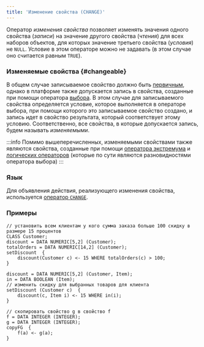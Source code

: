 ```yaml
---
title: 'Изменение свойства (CHANGE)'
---
```


Оператор *изменения свойства* позволяет изменять значения одного свойства (*записи*) на значение другого свойства (*чтения*) для всех наборов объектов, для которых значение третьего свойства (*условия*) не `NULL`. Условие в этом операторе можно не задавать (в этом случае оно считается равным `TRUE`).

### Изменяемые свойства {#changeable}

В общем случае записываемое свойство должно быть [первичным](Data_properties_DATA_.md), однако в платформе также допускается запись в свойства, созданные при помощи оператора [выбора](Selection_CASE_IF_MULTI_OVERRIDE_EXCLUSIVE_.md). В этом случае для записываемого свойства определяется условие, которое выполняется в операторе выбора, при помощи которого это записываемое свойство создано, и запись идет в свойство результата, который соответствует этому условию. Соответственно, все свойства, в которые допускается запись, будем называть *изменяемыми*.


:::info
Помимо вышеперечисленных, изменяемыми свойствами также являются свойства, созданные при помощи [оператора экстремума](Extremum_MAX_MIN_.md) и [логических операторов](Logical_operators_AND_OR_NOT_XOR_.md) (которые по сути являются разновидностями оператора выбора)
:::

### Язык

Для объявления действия, реализующего изменения свойства, используется [оператор `CHANGE`](CHANGE_operator.md).

### Примеры

```lsf
// установить всем клиентам у кого сумма заказа больше 100 скидку в размере 15 процентов
CLASS Customer;
discount = DATA NUMERIC[5,2] (Customer);
totalOrders = DATA NUMERIC[14,2] (Customer);
setDiscount  {
    discount(Customer c) <- 15 WHERE totalOrders(c) > 100;
}

discount = DATA NUMERIC[5,2] (Customer, Item);
in = DATA BOOLEAN (Item);
// изменить скидку для выбранных товаров для клиента
setDiscount (Customer c)  {
    discount(c, Item i) <- 15 WHERE in(i);
}

// скопировать свойство g в свойство f
f = DATA INTEGER (INTEGER);
g = DATA INTEGER (INTEGER);
copyFG  {
    f(a) <- g(a);
}
```
